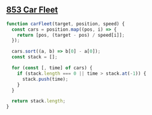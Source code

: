 ## [853 Car Fleet](https://leetcode.com/problems/car-fleet/description/)

<!-- notecardId: 1741699009797 -->

```js
function carFleet(target, position, speed) {
  const cars = position.map((pos, i) => {
    return [pos, (target - pos) / speed[i]];
  });

  cars.sort((a, b) => b[0] - a[0]);
  const stack = [];

  for (const [, time] of cars) {
    if (stack.length === 0 || time > stack.at(-1)) {
      stack.push(time);
    }
  }

  return stack.length;
}
```
